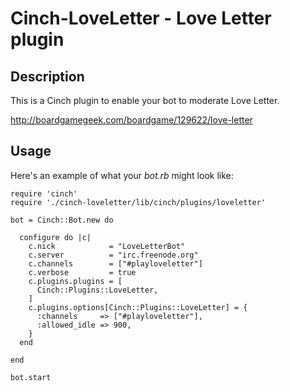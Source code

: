 # Cinch-LoveLetter - Love Letter plugin

## Description

This is a Cinch plugin to enable your bot to moderate Love Letter.

http://boardgamegeek.com/boardgame/129622/love-letter

## Usage

Here's an example of what your *bot.rb* might look like:

    require 'cinch'
    require './cinch-loveletter/lib/cinch/plugins/loveletter'

    bot = Cinch::Bot.new do

      configure do |c|
        c.nick            = "LoveLetterBot"
        c.server          = "irc.freenode.org"
        c.channels        = ["#playloveletter"]
        c.verbose         = true
        c.plugins.plugins = [
          Cinch::Plugins::LoveLetter,
        ]
        c.plugins.options[Cinch::Plugins::LoveLetter] = {
          :channels     => ["#playloveletter"],
          :allowed_idle => 900,
        }
      end

    end

    bot.start
